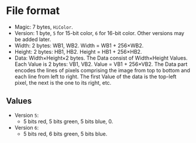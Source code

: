 # File format

* Magic: 7 bytes, `HiColor`.
* Version: 1 byte, `5` for 15-bit color, `6` for 16-bit color.  Other versions may be added later.
* Width: 2 bytes: WB1, WB2.  Width = WB1 + 256×WB2.
* Height: 2 bytes: HB1, HB2.  Height = HB1 + 256×HB2.
* Data: Width×Height×2 bytes.  The Data consist of Width×Height Values.  Each Value is 2 bytes: VB1, VB2.  Value = VB1 + 256×VB2.  The Data part encodes the lines of pixels comprising the image from top to bottom and each line from left to right.  The first Value of the data is the top-left pixel, the next is the one to its right, etc.

## Values

* Version `5`:
    * 5 bits red, 5 bits green, 5 bits blue, 0.
* Version `6`:
    * 5 bits red, 6 bits green, 5 bits blue.
